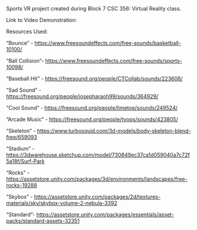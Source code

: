 Sports VR project created during Block 7 CSC 356: Virtual Reality class.

Link to Video Demonstration:






Resources Used:

“Bounce”        -       https://www.freesoundeffects.com/free-sounds/basketball-10100/

“Ball Collision”-       https://www.freesoundeffects.com/free-sounds/sports-10098/

“Baseball Hit” 	-	https://freesound.org/people/CTCollab/sounds/223608/

“Sad Sound”	-	https://freesound.org/people/josepharaoh99/sounds/364929/

“Cool Sound”	-	https://freesound.org/people/limetoe/sounds/249524/

“Arcade Music” 	-	https://freesound.org/people/tyops/sounds/423805/

“Skeleton” -    https://www.turbosquid.com/3d-models/body-skeleton-blend-free/659093

“Stadium”  -    https://3dwarehouse.sketchup.com/model/730849ec37ca1d059040a7c72f5a18f/Surf-Park

“Rocks”    -    https://assetstore.unity.com/packages/3d/environments/landscapes/free-rocks-19288

“Skybox”  -     https://assetstore.unity.com/packages/2d/textures-materials/sky/skybox-volume-2-nebula-3392

“Standard”-     https://assetstore.unity.com/packages/essentials/asset-packs/standard-assets-32351

